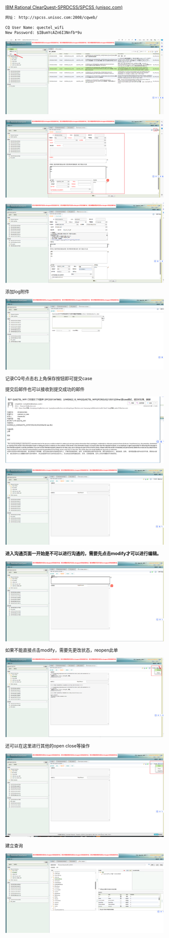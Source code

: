 [IBM Rational ClearQuest-SPRDCSS/SPCSS (unisoc.com)](http://spcss.unisoc.com:2008/cqweb/)

```
网址： http://spcss.unisoc.com:2008/cqweb/

CQ User Name: quectel_wifi
New Password: $IBumYcAZn6I3Nnfb*9u
```

![image-20240520144534006](./img/image-20240520144534006.png)

![image-20240520144755067](./img/image-20240520144755067.png)



![image-20240520145509560](./img/image-20240520145509560.png)



添加log附件

![image-20240520145534778](./img/image-20240520145534778.png)

记录CQ号点击右上角保存按钮即可提交case



提交后邮件也可以接收到提交成功的邮件

![image-20240520145739284](./img/image-20240520145739284.png)

![image-20240520145832226](./img/image-20240520145832226.png)





**进入沟通页面一开始是不可以进行沟通的，需要先点击modify才可以进行编辑。**

![image-20240520145914559](./img/image-20240520145914559.png)

如果不能直接点击modify，需要先更改状态，reopen此单

![image-20240520150629208](./img/image-20240520150629208.png)

还可以在这里进行其他的open close等操作

![image-20240520145956067](./img/image-20240520145956067.png)



建立查询

![image-20240520150124774](./img/image-20240520150124774.png)